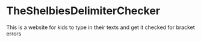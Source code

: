 # TheShelbiesDelimiterChecker
This is a website for kids to type in their texts and get it checked for bracket errors
